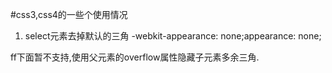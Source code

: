 #css3,css4的一些个使用情况

1. select元素去掉默认的三角
	-webkit-appearance: none;appearance: none;

ff下面暂不支持,使用父元素的overflow属性隐藏子元素多余三角.
